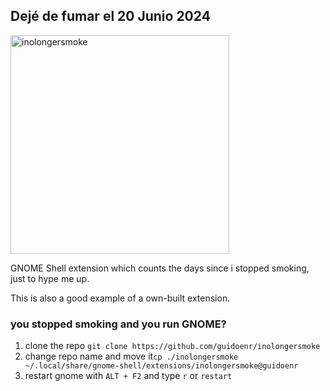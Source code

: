 ## Dejé de fumar el 20 Junio 2024


<img src="https://github.com/user-attachments/assets/31d20937-f3bb-4078-be63-e9b7d67a6a33" alt="inolongersmoke" width="350"/>

GNOME Shell extension which counts the days since i stopped smoking, just to hype me up.

This is also a good example of a own-built extension.

### you stopped smoking and you run GNOME? 
1. clone the repo `git clone https://github.com/guidoenr/inolongersmoke`
2. change repo name and move it`cp ./inolongersmoke ~/.local/share/gnome-shell/extensions/inolongersmoke@guidoenr`
3. restart gnome with `ALT + F2` and type `r` or `restart`



